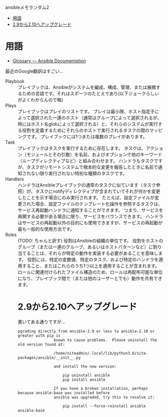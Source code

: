 ansibleメモランダム2

- [用語](#用語)
- [2.9から2.10へアップグレード](#29から210へアップグレード)

# 用語

* [Glossary — Ansible Documentation](https://docs.ansible.com/ansible/latest/reference_appendices/glossary.html)

最近のGoogle翻訳はすごい…

<dt>Playbook
<dd>プレイブックは、Ansibleがシステムを編成、構成、管理、または展開するための言語です。それはスポーツのたとえであり(以下ジョークらしいがよくわからんので略)

<dt>Plays
<dd>プレイブックはプレイのリストです。
プレイは最小限、ホスト指定子によって選択された一連のホスト（通常はグループによって選択されるが、時にはホスト名globによって選択される）と、それらのシステムが実行する役割を定義するためにそれらのホストで実行されるタスクの間のマッピングです。
プレイブックには1つまたは複数のプレイがあります。

<dt>Task
<dd>プレイブックはタスクを実行するために存在します。
タスクは、アクション（モジュールとその引数）を名前、およびオプションで他のキーワード（ループディレクティブなど）と組み合わせます。
ハンドラもタスクですが、タスクがリモートシステムで根本的な変更を報告したときに名前で通知されない限り実行されない特別な種類のタスクです。

<dt>Handlers
<dd>ハンドラはAnsibleプレイブックの通常のタスクに似ています（タスク参照）が、タスクにnotifyディレクティブが含まれていてそれが何かを変更したことを示す場合にのみ実行されます。 たとえば、設定ファイルが変更された場合、設定ファイルのテンプレート化操作を参照するタスクは、サービス再起動ハンドラに通知することができます。 つまり、サービスを再開する必要がある場合に限り、サービスをバウンスできます。 ハンドラはサービスの再起動以外の目的にも使用できますが、サービスの再起動が最も一般的な使用方法です。

<dt>Roles
<dd>(TODO: ちゃんと訳す) 役割はAnsibleの組織の単位です。 役割をホストのグループ（または一連のグループ、あるいはホストパターンなど）に割り当てることは、それらが特定の動作を実装する必要があることを意味します。 役割には、特定の変数値、特定のタスク、および特定のハンドラを適用すること、またはこれらのうち1つ以上を適用することが含まれます。 ロールに関連付けられたファイル構造のため、ロールは再配布可能な単位になり、プレイブック間で（または他のユーザーとでも）動作を共有できます。

# 2.9から2.10へアップグレード

書いてある通りですが...
```
pgrading directly from ansible-2.9 or less to ansible-2.10 or greater with pip is
                known to cause problems.  Please uninstall the old version found at:

                /home/niteadmin/.local/lib/python3.6/site-packages/ansible/__init__.py

                and install the new version:

                    pip uninstall ansible
                    pip install ansible

                If you have a broken installation, perhaps because ansible-base was installed before
                ansible was upgraded, try this to resolve it:

                    pip install --force-reinstall ansible ansible-base
```